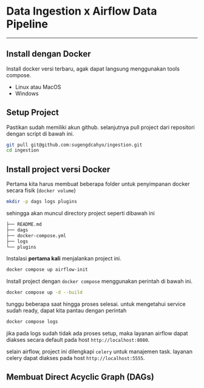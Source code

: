 # Data Ingestion x Airflow Data Pipeline
---

## Install dengan Docker

Install docker versi terbaru, agak dapat langsung menggunakan tools compose.
- Linux atau MacOS
- Windows

## Setup Project

Pastikan sudah memiliki akun github. selanjutnya pull project dari repositori dengan script di bawah ini.
```bash
git pull git@github.com:sugengdcahyo/ingestion.git
cd ingestion
```

## Install project versi Docker

Pertama kita harus membuat beberapa folder untuk penyimpanan docker secara fisik (`docker volume`)

```bash
mkdir -p dags logs plugins
```

sehingga akan muncul directory project seperti dibawah ini

```bash
├── README.md
├── dags
├── docker-compose.yml
├── logs
└── plugins
```

Instalasi <b>pertama kali</b> menjalankan project ini.

```bash
docker compose up airflow-init
```

Install project dengan `docker compose` menggunakan perintah di bawah ini.

```bash
docker compose up -d --build
```
tunggu beberapa saat hingga proses selesai. untuk mengetahui service sudah ready, dapat kita pantau dengan perintah

```bash
docker compose logs
```
jika pada logs sudah tidak ada proses setup, maka layanan airflow dapat diakses secara default pada host `http://localhost:8080`.

selain airflow, project ini dilengkapi `celery` untuk manajemen task. layanan celery dapat diakses pada host `http://localhost:5555`.

## Membuat Direct Acyclic Graph (DAGs)
